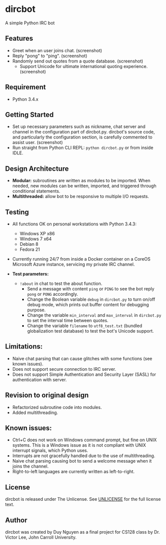 # dircbot
A simple Python IRC bot

## Features
* Greet when an user joins chat. (screenshot)
* Reply "pong" to "ping". (screenshot)
* Randomly send out quotes from a quote database. (screenshot)
	* Support Unicode for ultimate international quoting experience. (screenshot)

## Requirement
* Python 3.4.x

## Getting Started
* Set up necessary parameters such as nickname, chat server and channel in the configuration part of dircbot.py. dircbot's source code, and particularly the configuration section, is carefully commented to assist user. (screenshot)
* Run straight from Python CLI REPL: `python dircbot.py` or from inside IDLE.

## Design Architecture
* **Modular:** subroutines are written as modules to be imported. When needed, new modules can be written, imported, and triggered through conditional statements.
* **Multithreaded:** allow bot to be responsive to multiple I/O requests.

## Testing
* All functions OK on personal workstations with Python 3.4.3:
	* Windows XP x86
	* Windows 7 x64
	* Debian 8
	* Fedora 21

* Currently running 24/7 from inside a Docker container on a CoreOS Microsoft Azure instance, servicing my private IRC channel.

* **Test parameters:**
  * `!about` in chat to test the about function.
	* Send a message with content `ping` or `PING` to see the bot reply `pong` or `PONG` accordingly.
	* Change the Boolean variable `debug` in `dircbot.py` to turn on/off debug mode, which prints out buffer content for debugging purpose.
	* Change the variable `min_interval` and `max_interval` in `dircbot.py` to set the interval time between quotes.
	+ Change the variable `filename` to `utf8_test.txt` (bundled globalization test database) to test the bot's Unicode support.

## Limitations:
* Naive chat parsing that can cause glitches with some functions (see known issues).
* Does not support secure connection to IRC server.
* Does not support Simple Authentication and Security Layer (SASL) for authentication with server.


## Revision to original design
* Refactorized subroutine code into modules.
* Added multithreading.

## Known issues:
* Ctrl+C does not work on Windows command prompt, but fine on UNIX systems. This is a Windows issue as it is not compliant with UNIX interrupt signals, which Python uses.
* Interrupts are not gracefully handled due to the use of multithreading.
* Naive chat parsing causing bot to send a welcome message when it joins the channel.
* Right-to-left languages are currently written as left-to-right.

## License
dircbot is released under The Unlicense. See [UNLICENSE](UNLICENSE) for the full license text.


## Author
dircbot was created by Duy Nguyen as a final project for CS128 class by Dr. Victor Lee, John Carroll University.
